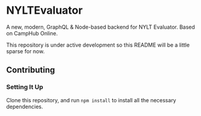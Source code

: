 # NYLTEvaluator
A new, modern, GraphQL &amp; Node-based backend for NYLT Evaluator. Based on CampHub Online.

This repository is under active development so this README will be a little sparse for now.

## Contributing
### Setting It Up
Clone this repository, and run `npm install` to install all the necessary dependencies.
